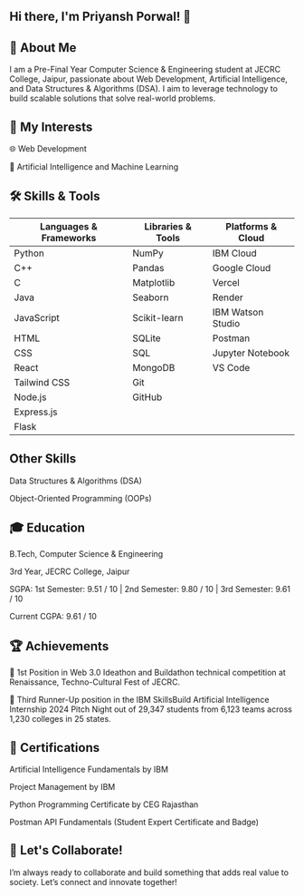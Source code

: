 ## Hi there, I'm Priyansh Porwal! 👋

## 🌟 About Me

I am a Pre-Final Year Computer Science & Engineering student at JECRC College, Jaipur, passionate about Web Development, Artificial Intelligence, and Data Structures & Algorithms (DSA).
I aim to leverage technology to build scalable solutions that solve real-world problems.

## 🔭 My Interests

🌐 Web Development

🤖 Artificial Intelligence and Machine Learning

## 🛠️ Skills & Tools

| **Languages & Frameworks** | **Libraries & Tools** | **Platforms & Cloud** |
|-----------------------------|------------------------|------------------------|
| Python                      | NumPy                 | IBM Cloud             |
| C++                         | Pandas                | Google Cloud          |
| C                           | Matplotlib            | Vercel                |
| Java                        | Seaborn               | Render                |
| JavaScript                  | Scikit-learn          | IBM Watson Studio     |
| HTML                        | SQLite                | Postman               |
| CSS                         | SQL                   | Jupyter Notebook      |
| React                       | MongoDB               | VS Code               |
| Tailwind CSS                | Git                   |                        |
| Node.js                     | GitHub                |                        |
| Express.js                  |                        |                        |
| Flask                       |                        |                        |


## Other Skills

Data Structures & Algorithms (DSA)

Object-Oriented Programming (OOPs)

## 🎓 Education

B.Tech, Computer Science & Engineering

3rd Year, JECRC College, Jaipur

SGPA: 1st Semester: 9.51 / 10 | 2nd Semester: 9.80 / 10 | 3rd Semester: 9.61 / 10 

Current CGPA: 9.61 / 10

## 🏆 Achievements

🥇 1st Position in Web 3.0 Ideathon and Buildathon technical competition at Renaissance, Techno-Cultural Fest of JECRC.

🏅 Third Runner-Up position in the IBM SkillsBuild Artificial Intelligence Internship 2024 Pitch Night out of 29,347 students from 6,123 teams across 1,230 colleges in 25 states.

## 📜 Certifications

Artificial Intelligence Fundamentals by IBM

Project Management by IBM

Python Programming Certificate by CEG Rajasthan

Postman API Fundamentals (Student Expert Certificate and Badge)

## 🤝 Let's Collaborate!

I’m always ready to collaborate and build something that adds real value to society. Let’s connect and innovate together!
